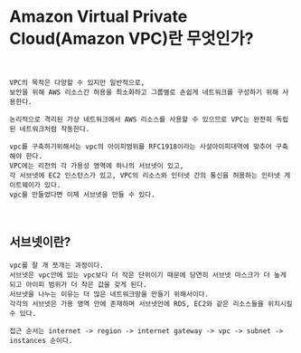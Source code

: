 # Amazon Virtual Private Cloud(Amazon VPC)란 무엇인가?

<br/>

```
VPC의 목적은 다양할 수 있지만 일반적으로, 
보안을 위해 AWS 리소스간 허용을 최소화하고 그룹별로 손쉽게 네트워크를 구성하기 위해 사용한다.

논리적으로 격리된 가상 네트워크에서 AWS 리소스를 사용할 수 있으므로 VPC는 완전히 독립된 네트워크처럼 작동한다.
```

```
vpc를 구축하기위해서는 vpc의 아이피범위를 RFC1918이라는 사설아이피대역에 맞추어 구축해야 한다.
VPC에는 리전의 각 가용성 영역에 하나의 서브넷이 있고,
각 서브넷에 EC2 인스턴스가 있고, VPC의 리소스와 인터넷 간의 통신을 허용하는 인터넷 게이트웨이가 있다.
vpc를 만들었다면 이제 서브넷을 만들 수 있다.
```

<br/>

## 서브넷이란?
```
vpc를 잘 개 쪼개는 과정이다.
서브넷은 vpc안에 있는 vpc보다 더 작은 단위이기 때문에 당연히 서브넷 마스크가 더 높게 되고 아이피 범위가 더 작은 값을 갖게 된다.
서브넷을 나누는 이유는 더 많은 네트워크망을 만들기 위해서이다.
각각의 서브넷은 가용 영역 안에 존재하며 서브넷안에 RDS, EC2와 같은 리소스들을 위치시킬 수 있다.
```

```
접근 순서는 internet -> region -> internet gateway -> vpc -> subnet -> instances 순이다.
```
